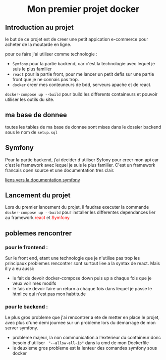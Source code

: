 #  <p align =center>Mon premier projet docker</p>
## Introduction au projet
le but de ce projet est de creer une petit appication e-commerce pour acheter de la moutarde en ligne.

pour ce faire j'ai utiliser comme technologie :
- `Symfony` pour la partie backend, car c'est la technologie avec lequel je suis le plus familier
- `react` pour la partie front, pour me lancer un petit defis sur une partie front que je ne connais pas trop.
- `docker` creer mes conteuneurs de bdd, serveurs apache et de react.

`docker-compose up --build` pour build les differents containeurs et pouvoir utiliser les outils du site.

## ma base de donnee 
toutes les tables de ma base de donnee sont mises dans le dossier backend sous le nom de `setup.sql`

## Symfony
Pour la partie backend, j'ai decider d'utiliser Syfony pour creer mon api car c'est le framework avec 
lequel je suis le plus familier. C'est un framework francais open source et une documentation tres clair.

[liens vers la documentation symfony](https://symfony.com/doc/current/index.html)

## Lancement du projet
Lors du premier lancement du projet, il faudras executer la commande `docker-compose up --build` pour installer 
les differentes dependances lier au framework <font color='red'>react</font> et <font color='red'>Symfony</font>

## poblemes rencontrer

### pour le frontend : 
Sur le front end, etant une technologie que je n'utilise pas trop les principaux problemes rencontrer 
sont surtout liee a la syntax de react. Mais il y a eu aussi:
- le fait de devoir docker-compose down puis up a chaque fois que je veux voir mes modifs
- le fais de devoir faire un return a chaque fois dans lequel je passe le html ce qui n'est pas mon habtitude


### pour le backend : 
Le plus gros probleme que j'ai rencontrer a ete de metter en place le projet, avec plus d'une demi 
journee sur un probleme lors du demarrage de mon server symfony.
- probleme majeur, la non communication a l'exterieur du containeur donc besoin 
d'utiliser ` "--allow-all-ip"` dans la cmd de mon Dockerfile
- le deuxieme gros probleme est la lenteur des comandes symfony sous docker
